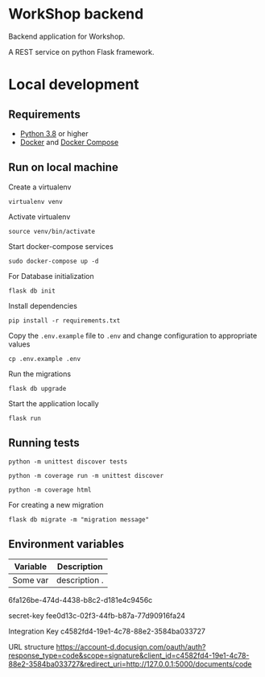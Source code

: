 # WorkShop backend
Backend application for Workshop.

A REST service on python Flask framework.

# Local development

## Requirements

- [Python 3.8](https://www.python.org/downloads/) or higher
- [Docker](https://docs.docker.com/engine/install/) and [Docker Compose](https://docs.docker.com/compose/install/)

## Run on local machine
Create a virtualenv

```shell script
virtualenv venv
```

Activate virtualenv

```shell script
source venv/bin/activate
```
Start docker-compose services

```shell script
sudo docker-compose up -d
```

For Database initialization

```
flask db init
```

Install  dependencies


```shell script
pip install -r requirements.txt
```

Copy the `.env.example` file to `.env` and change configuration to appropriate values

```shell script
cp .env.example .env
```

Run the migrations

```shell script
flask db upgrade
```

Start the application locally

```shell script
flask run
```

## Running tests

```shell
python -m unittest discover tests
```

```shell
python -m coverage run -m unittest discover
```

```shell
python -m coverage html
```

For creating a new migration

```shell script
flask db migrate -m "migration message"
```


## Environment variables
| Variable                       | Description                                                   |
| -------------                  |:-------------:                                                |
| Some var                       | description .                                                 |

6fa126be-474d-4438-b8c2-d181e4c9456c

secret-key
fee0d13c-02f3-44fb-b87a-77d90916fa24

Integration Key
c4582fd4-19e1-4c78-88e2-3584ba033727

URL structure
https://account-d.docusign.com/oauth/auth?response_type=code&scope=signature&client_id=c4582fd4-19e1-4c78-88e2-3584ba033727&redirect_uri=http://127.0.0.1:5000/documents/code
